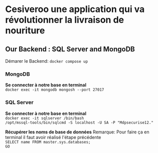 # Cesiveroo une application qui va révolutionner la livraison de nouriture

## Our Backend : SQL Server and MongoDB
Démarer le Backend: `docker compose up`

### MongoDB
**Se connecter à notre base en terminal**
<br>
`docker exec -it mongodb mongosh --port 27017`

### SQL Server
**Se connecter à notre base en terminal**
<br>
`docker exec -it sqlserver /bin/bash`
<br>
`/opt/mssql-tools/bin/sqlcmd -S localhost -U SA -P "Mdpsecurise12."`

**Récupérer les noms de base de données**
Remarque: Pour faire ça en terminal il faut avoir réalisé l'étape précédente
<br>
`SELECT name FROM master.sys.databases;`
<br>
`GO`
